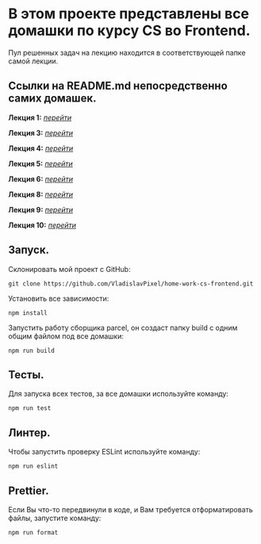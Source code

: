 # В этом проекте представлены все домашки по курсу CS во Frontend.

Пул решенных задач на лекцию находится в соответствующей папке самой лекции.

## Ссылки на README.md непосредственно самих домашек.

**Лекция 1:** [_перейти_](./lecture1/README.md)

**Лекция 3:** [_перейти_](./lecture3/README.md)

**Лекция 4:** [_перейти_](./lecture4/README.md)

**Лекция 5:** [_перейти_](./lecture5/README.md)

**Лекция 6:** [_перейти_](./lecture6/README.md)

**Лекция 8:** [_перейти_](./lecture8/README.md)

**Лекция 9:** [_перейти_](./lecture9/README.md)

**Лекция 10:** [_перейти_](./lecture10/README.md)

## Запуск.

Склонировать мой проект с GitHub:

```
git clone https://github.com/VladislavPixel/home-work-cs-frontend.git
```

Установить все зависимости:

```
npm install
```

Запустить работу сборщика parcel, он создаст папку build с одним общим файлом под все домашки:

```
npm run build
```

## Тесты.

Для запуска всех тестов, за все домашки используйте команду:

```
npm run test
```

## Линтер.

Чтобы запустить проверку ESLint используйте команду:

```
npm run eslint
```

## Prettier.

Если Вы что-то передвинули в коде, и Вам требуется отформатировать файлы, запустите команду:

```
npm run format
```
